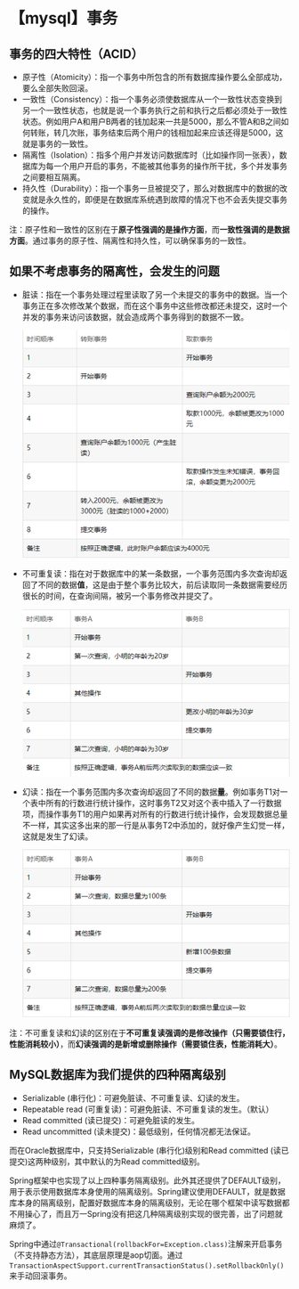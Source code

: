 # 【mysql】事务
## 事务的四大特性（ACID）
* 原子性（Atomicity）：指一个事务中所包含的所有数据库操作要么全部成功，要么全部失败回滚。
* 一致性（Consistency）：指一个事务必须使数据库从一个一致性状态变换到另一个一致性状态，也就是说一个事务执行之前和执行之后都必须处于一致性状态。例如用户A和用户B两者的钱加起来一共是5000，那么不管A和B之间如何转账，转几次账，事务结束后两个用户的钱相加起来应该还得是5000，这就是事务的一致性。
* 隔离性（Isolation）：指多个用户并发访问数据库时（比如操作同一张表），数据库为每一个用户开启的事务，不能被其他事务的操作所干扰，多个并发事务之间要相互隔离。
* 持久性（Durability）：指一个事务一旦被提交了，那么对数据库中的数据的改变就是永久性的，即便是在数据库系统遇到故障的情况下也不会丢失提交事务的操作。

注：原子性和一致性的区别在于**原子性强调的是操作方面**，而**一致性强调的是数据方面**。通过事务的原子性、隔离性和持久性，可以确保事务的一致性。

## 如果不考虑事务的隔离性，会发生的问题
* 脏读：指在一个事务处理过程里读取了另一个未提交的事务中的数据。当一个事务正在多次修改某个数据，而在这个事务中这些修改都还未提交，这时一个并发的事务来访问该数据，就会造成两个事务得到的数据不一致。
    
    ![transaction01](./images/transaction01.png)
* 不可重复读：指在对于数据库中的某一条数据，一个事务范围内多次查询却返回了不同的数据**值**，这是由于整个事务比较大，前后读取同一条数据需要经历很长的时间，在查询间隔，被另一个事务修改并提交了。

    ![transaction02](./images/transaction02.png)
* 幻读：指在一个事务范围内多次查询却返回了不同的数据**量**。例如事务T1对一个表中所有的行数进行统计操作，这时事务T2又对这个表中插入了一行数据项，而操作事务T1的用户如果再对所有的行数进行统计操作，会发现数据总量不一样，其实这多出来的那一行是从事务T2中添加的，就好像产生幻觉一样，这就是发生了幻读。

    ![transaction03](./images/transaction03.png)

注：不可重复读和幻读的区别在于**不可重复读强调的是修改操作（只需要锁住行，性能消耗较小）**，而**幻读强调的是新增或删除操作（需要锁住表，性能消耗大）**。

## MySQL数据库为我们提供的四种隔离级别
* Serializable (串行化)：可避免脏读、不可重复读、幻读的发生。
* Repeatable read (可重复读)：可避免脏读、不可重复读的发生。（默认）
* Read committed (读已提交)：可避免脏读的发生。
* Read uncommitted (读未提交)：最低级别，任何情况都无法保证。
  
而在Oracle数据库中，只支持Serializable (串行化)级别和Read committed (读已提交)这两种级别，其中默认的为Read committed级别。

Spring框架中也实现了以上四种事务隔离级别。此外其还提供了DEFAULT级别，用于表示使用数据库本身使用的隔离级别。Spring建议使用DEFAULT，就是数据库本身的隔离级别，配置好数据库本身的隔离级别，无论在哪个框架中读写数据都不用操心了，而且万一Spring没有把这几种隔离级别实现的很完善，出了问题就麻烦了。

Spring中通过`@Transactional(rollbackFor=Exception.class)`注解来开启事务（不支持静态方法），其底层原理是aop切面。通过`TransactionAspectSupport.currentTransactionStatus().setRollbackOnly()`来手动回滚事务。

